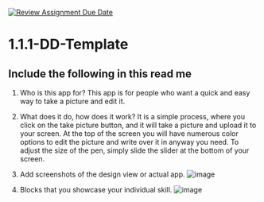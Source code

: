 [![Review Assignment Due Date](https://classroom.github.com/assets/deadline-readme-button-22041afd0340ce965d47ae6ef1cefeee28c7c493a6346c4f15d667ab976d596c.svg)](https://classroom.github.com/a/KZRgrbJa)
# 1.1.1-DD-Template

## Include the following in this read me

1. Who is this app for? This app is for people who want a quick and easy way to take a picture and edit it.
1. What does it do, how does it work? It is a simple process, where you click on the take picture button, and it will take a picture and upload it to your screen. At the top of the screen you will have numerous color options to edit the picture and write over it in anyway you need. To adjust the size of the pen, simply slide the slider at the bottom of your screen.
1. Add screenshots of the design view or actual app. ![image](https://github.com/user-attachments/assets/5abbb5db-2778-4279-a096-501c070bf728)

1. Blocks that you showcase your individual skill. ![image](https://github.com/user-attachments/assets/972a0c4e-160e-4aeb-83d2-5619940ddcb5)


